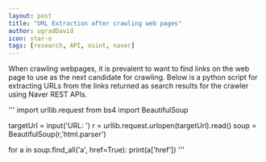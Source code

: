 ```yaml
---
layout: post
title: "URL Extraction after crawling web pages"
author: ugradDavid
icon: star-o
tags: [research, API, osint, naver]
---
```


When crawling webpages, it is prevalent to want to find links on the web page to use as the next candidate for crawling. Below is a python script for extracting URLs from the links returned as search results for the crawler using Naver REST APIs. 


'''
import urllib.request
from bs4 import BeautifulSoup

targetUrl = input('URL: ')
r = urllib.request.urlopen(targetUrl).read()
soup = BeautifulSoup(r,'html.parser')

for a in soup.find_all('a', href=True):
    print(a['href'])
'''
